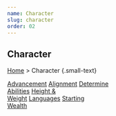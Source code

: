 ```yaml
---
name: Character
slug: character
order: 02
---
```

## Character
[Home](dm-operations-center) > Character {.small-text}

<div class="menu-container">
    <a href="advancement">Advancement</a>
    <a href="alignment">Alignment</a>
    <a href="determine-abilities">Determine<br/> Abilities</a>
    <a href="height-and-weight">Height &<br/> Weight</a>
    <a href="languages">Languages</a>
    <a href="starting-wealth">Starting<br/> Wealth</a>
</div>
<br/>